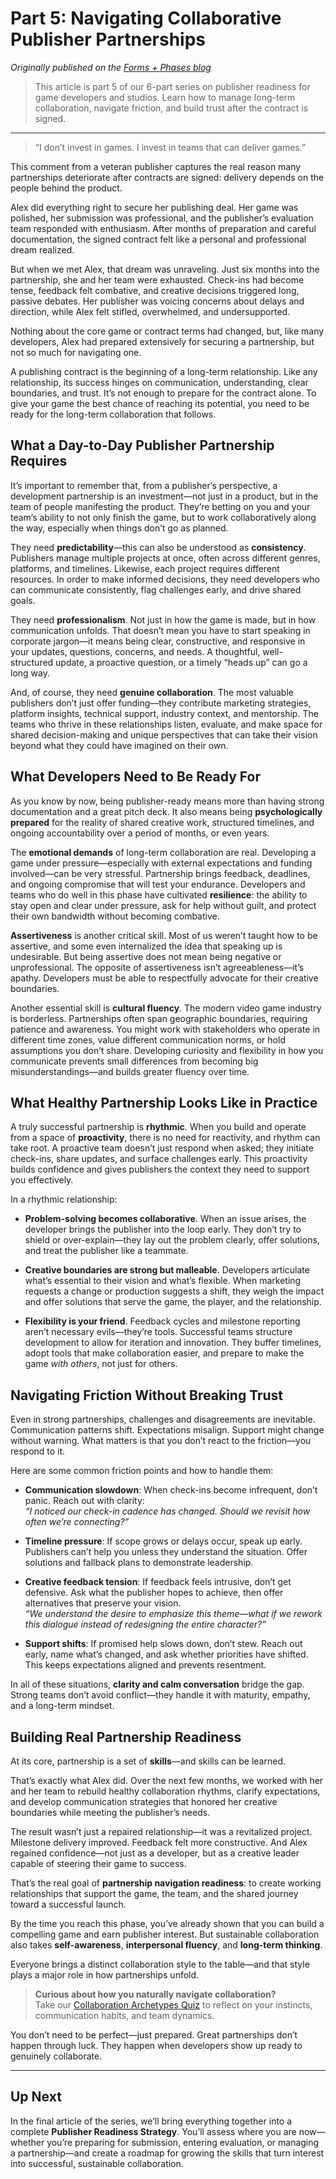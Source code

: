 # Part 5: Navigating Collaborative Publisher Partnerships
*Originally published on the [Forms + Phases blog](https://www.formsandphases.com/post/part-5-navigating-collaborative-publisher-partnerships)*

> This article is part 5 of our 6-part series on publisher readiness for game developers and studios. Learn how to manage long-term collaboration, navigate friction, and build trust after the contract is signed.

---

> “I don’t invest in games. I invest in teams that can deliver games.”

This comment from a veteran publisher captures the real reason many partnerships deteriorate after contracts are signed: delivery depends on the people behind the product.

Alex did everything right to secure her publishing deal. Her game was polished, her submission was professional, and the publisher’s evaluation team responded with enthusiasm. After months of preparation and careful documentation, the signed contract felt like a personal and professional dream realized.

But when we met Alex, that dream was unraveling. Just six months into the partnership, she and her team were exhausted. Check-ins had become tense, feedback felt combative, and creative decisions triggered long, passive debates. Her publisher was voicing concerns about delays and direction, while Alex felt stifled, overwhelmed, and undersupported.

Nothing about the core game or contract terms had changed, but, like many developers, Alex had prepared extensively for securing a partnership, but not so much for navigating one.

A publishing contract is the beginning of a long-term relationship. Like any relationship, its success hinges on communication, understanding, clear boundaries, and trust. It’s not enough to prepare for the contract alone. To give your game the best chance of reaching its potential, you need to be ready for the long-term collaboration that follows.

## What a Day-to-Day Publisher Partnership Requires

It’s important to remember that, from a publisher’s perspective, a development partnership is an investment—not just in a product, but in the team of people manifesting the product. They’re betting on you and your team’s ability to not only finish the game, but to work collaboratively along the way, especially when things don’t go as planned.

They need **predictability**—this can also be understood as **consistency**. Publishers manage multiple projects at once, often across different genres, platforms, and timelines. Likewise, each project requires different resources. In order to make informed decisions, they need developers who can communicate consistently, flag challenges early, and drive shared goals. 

They need **professionalism**. Not just in how the game is made, but in how communication unfolds. That doesn’t mean you have to start speaking in corporate jargon—it means being clear, constructive, and responsive in your updates, questions, concerns, and needs. A thoughtful, well-structured update, a proactive question, or a timely “heads up” can go a long way.

And, of course, they need **genuine collaboration**. The most valuable publishers don’t just offer funding—they contribute marketing strategies, platform insights, technical support, industry context, and mentorship. The teams who thrive in these relationships listen, evaluate, and make space for shared decision-making and unique perspectives that can take their vision beyond what they could have imagined on their own.

## What Developers Need to Be Ready For

As you know by now, being publisher-ready means more than having strong documentation and a great pitch deck. It also means being **psychologically prepared** for the reality of shared creative work, structured timelines, and ongoing accountability over a period of months, or even years. 

The **emotional demands** of long-term collaboration are real. Developing a game under pressure—especially with external expectations and funding involved—can be very stressful. Partnership brings feedback, deadlines, and ongoing compromise that will test your endurance. Developers and teams who do well in this phase have cultivated **resilience**: the ability to stay open and clear under pressure, ask for help without guilt, and protect their own bandwidth without becoming combative.

**Assertiveness** is another critical skill. Most of us weren’t taught how to be assertive, and some even internalized the idea that speaking up is undesirable. But being assertive does not mean being negative or unprofessional. The opposite of assertiveness isn’t agreeableness—it’s apathy. Developers must be able to respectfully advocate for their creative boundaries.

Another essential skill is **cultural fluency**. The modern video game industry is borderless. Partnerships often span geographic boundaries, requiring patience and awareness. You might work with stakeholders who operate in different time zones, value different communication norms, or hold assumptions you don’t share. Developing curiosity and flexibility in how you communicate prevents small differences from becoming big misunderstandings—and builds greater fluency over time.

## What Healthy Partnership Looks Like in Practice

A truly successful partnership is **rhythmic**. When you build and operate from a space of **proactivity**, there is no need for reactivity, and rhythm can take root. A proactive team doesn’t just respond when asked; they initiate check-ins, share updates, and surface challenges early. This proactivity builds confidence and gives publishers the context they need to support you effectively.

In a rhythmic relationship:

- **Problem-solving becomes collaborative**. When an issue arises, the developer brings the publisher into the loop early. They don’t try to shield or over-explain—they lay out the problem clearly, offer solutions, and treat the publisher like a teammate.

- **Creative boundaries are strong but malleable**. Developers articulate what’s essential to their vision and what’s flexible. When marketing requests a change or production suggests a shift, they weigh the impact and offer solutions that serve the game, the player, and the relationship.

- **Flexibility is your friend**. Feedback cycles and milestone reporting aren’t necessary evils—they’re tools. Successful teams structure development to allow for iteration and innovation. They buffer timelines, adopt tools that make collaboration easier, and prepare to make the game *with others*, not just for others.

## Navigating Friction Without Breaking Trust

Even in strong partnerships, challenges and disagreements are inevitable. Communication patterns shift. Expectations misalign. Support might change without warning. What matters is that you don’t react to the friction—you respond to it.

Here are some common friction points and how to handle them:

- **Communication slowdown**: When check-ins become infrequent, don’t panic. Reach out with clarity:  
  *“I noticed our check-in cadence has changed. Should we revisit how often we’re connecting?”*

- **Timeline pressure**: If scope grows or delays occur, speak up early. Publishers can’t help you unless they understand the situation. Offer solutions and fallback plans to demonstrate leadership.

- **Creative feedback tension**: If feedback feels intrusive, don’t get defensive. Ask what the publisher hopes to achieve, then offer alternatives that preserve your vision.  
  *“We understand the desire to emphasize this theme—what if we rework this dialogue instead of redesigning the entire character?”*

- **Support shifts**: If promised help slows down, don’t stew. Reach out early, name what’s changed, and ask whether priorities have shifted. This keeps expectations aligned and prevents resentment.

In all of these situations, **clarity and calm conversation** bridge the gap. Strong teams don’t avoid conflict—they handle it with maturity, empathy, and a long-term mindset.

## Building Real Partnership Readiness

At its core, partnership is a set of **skills**—and skills can be learned.

That’s exactly what Alex did. Over the next few months, we worked with her and her team to rebuild healthy collaboration rhythms, clarify expectations, and develop communication strategies that honored her creative boundaries while meeting the publisher’s needs.

The result wasn’t just a repaired relationship—it was a revitalized project. Milestone delivery improved. Feedback felt more constructive. And Alex regained confidence—not just as a developer, but as a creative leader capable of steering their game to success.

That’s the real goal of **partnership navigation readiness**: to create working relationships that support the game, the team, and the shared journey toward a successful launch.

By the time you reach this phase, you’ve already shown that you can build a compelling game and earn publisher interest. But sustainable collaboration also takes **self-awareness**, **interpersonal fluency**, and **long-term thinking**.

Everyone brings a distinct collaboration style to the table—and that style plays a major role in how partnerships unfold.

> **Curious about how you naturally navigate collaboration?**  
> Take our [Collaboration Archetypes Quiz](https://formsandphases.github.io/creative-project-management-resources/interactive-tools/collaboration-archetypes-quiz.html) to reflect on your instincts, communication habits, and team dynamics.

You don’t need to be perfect—just prepared. Great partnerships don’t happen through luck. They happen when developers show up ready to genuinely collaborate.

---

## Up Next

In the final article of the series, we’ll bring everything together into a complete **Publisher Readiness Strategy**. You’ll assess where you are now—whether you’re preparing for submission, entering evaluation, or managing a partnership—and create a roadmap for growing the skills that turn interest into successful, sustainable collaboration.

